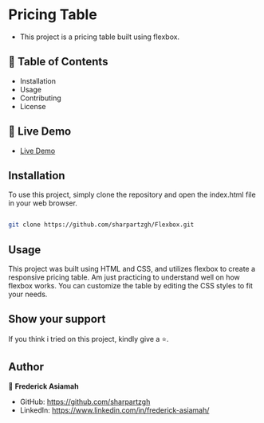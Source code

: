 # Pricing Table 
- This project is a pricing table built using flexbox.

## 📗 Table of Contents
- Installation
- Usage
- Contributing
- License

## 🚀 Live Demo 
-   [Live Demo](https://sharpartzgh.github.io/Flexbox/)

## Installation

To use this project, simply clone the repository and open the index.html file in your web browser.

```sh

git clone https://github.com/sharpartzgh/Flexbox.git

```

## Usage
This project was built using HTML and CSS, and utilizes flexbox to create a responsive pricing table. Am just practicing to understand well on how flexbox works. You can customize the table by editing the CSS styles to fit your needs.

## Show your support

If you think i tried on this project, kindly give a ⭐️.

## Author

👤 **Frederick Asiamah**

- GitHub: https://github.com/sharpartzgh
- LinkedIn: https://www.linkedin.com/in/frederick-asiamah/

